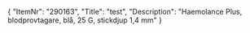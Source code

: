 {
  "ItemNr": "290163",
  "Title": "test",
  "Description": "Haemolance Plus, blodprovtagare, blå, 25 G, stickdjup 1,4 mm"
}